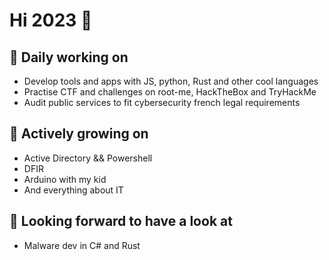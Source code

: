 # Hi 2023 :wave:

## 💼 Daily working on
- Develop tools and apps with JS, python, Rust and other cool languages
- Practise CTF and challenges on root-me, HackTheBox and TryHackMe
- Audit public services to fit cybersecurity french legal requirements

## 🌱 Actively growing on
- Active Directory && Powershell
- DFIR
- Arduino with my kid
- And everything about IT

## 🔭 Looking forward to have a look at
- Malware dev in C# and Rust
